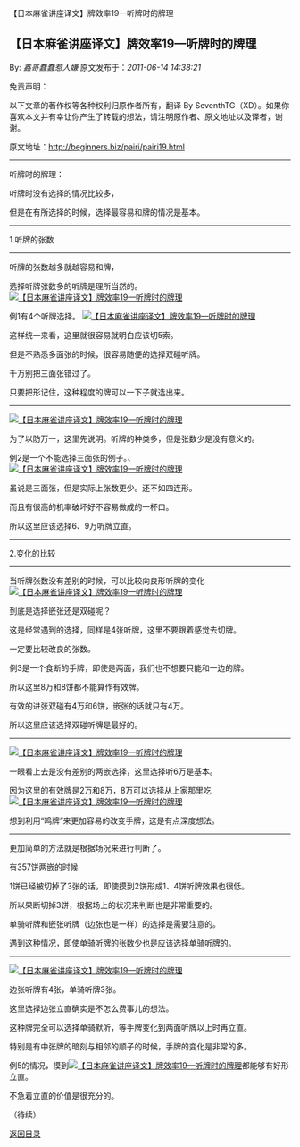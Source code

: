 【日本麻雀讲座译文】牌效率19—听牌时的牌理
## 【日本麻雀讲座译文】牌效率19—听牌时的牌理

By: *鑫哥蠢蠢惹人嫌* 原文发布于：*2011-06-14 14:38:21*

免责声明：

以下文章的著作权等各种权利归原作者所有，翻译 By
SeventhTG（XD）。如果你喜欢本文并有幸让你产生了转载的想法，请注明原作者、原文地址以及译者，谢谢。

原文地址：http://beginners.biz/pairi/pairi19.html

------------------------------------------------------------------------------------

听牌时的牌理：

听牌时没有选择的情况比较多，

但是在有所选择的时候，选择最容易和牌的情况是基本。

------------------------------------------------------------------------------------

1.听牌的张数

------------------------------------------------------------------------------------

听牌的张数越多就越容易和牌，

选择听牌张数多的听牌是理所当然的。
[![【日本麻雀讲座译文】牌效率19&mdash;听牌时的牌理](http://s1.sinaimg.cn/middle/7f78b76fxa5a698f74970&amp;690)](http://photo.blog.sina.com.cn/showpic.html#blogid=7f78b76f0100skhl&url=http://s1.sinaimg.cn/orignal/7f78b76fxa5a698f74970)

例1有4个听牌选择。
[![【日本麻雀讲座译文】牌效率19&mdash;听牌时的牌理](http://s8.sinaimg.cn/middle/7f78b76fx76f70f898ec7&amp;690)](http://photo.blog.sina.com.cn/showpic.html#blogid=7f78b76f0100skhl&url=http://s8.sinaimg.cn/orignal/7f78b76fx76f70f898ec7)

这样统一来看，这里就很容易就明白应该切5索。

但是不熟悉多面张的时候，很容易随便的选择双碰听牌。

千万别把三面张错过了。

只要把形记住，这种程度的牌可以一下子就选出来。

------------------------------------------------------------------------------------
[![【日本麻雀讲座译文】牌效率19&mdash;听牌时的牌理](http://s7.sinaimg.cn/middle/7f78b76fxa5a6a70e1166&amp;690)](http://photo.blog.sina.com.cn/showpic.html#blogid=7f78b76f0100skhl&url=http://s7.sinaimg.cn/orignal/7f78b76fxa5a6a70e1166)

为了以防万一，这里先说明。听牌的种类多，但是张数少是没有意义的。

例2是一个不能选择三面张的例子。、
[![【日本麻雀讲座译文】牌效率19&mdash;听牌时的牌理](http://s4.sinaimg.cn/middle/7f78b76fxa5a6acf843d3&amp;690)](http://photo.blog.sina.com.cn/showpic.html#blogid=7f78b76f0100skhl&url=http://s4.sinaimg.cn/orignal/7f78b76fxa5a6acf843d3)

虽说是三面张，但是实际上张数更少。还不如四连形。

而且有很高的机率破坏好不容易做成的一杯口。

所以这里应该选择6、9万听牌立直。

------------------------------------------------------------------------------------

2.变化的比较

------------------------------------------------------------------------------------

当听牌张数没有差别的时候，可以比较向良形听牌的变化
[![【日本麻雀讲座译文】牌效率19&mdash;听牌时的牌理](http://s5.sinaimg.cn/middle/7f78b76fxa5a6c55014d4&amp;690)](http://photo.blog.sina.com.cn/showpic.html#blogid=7f78b76f0100skhl&url=http://s5.sinaimg.cn/orignal/7f78b76fxa5a6c55014d4)

到底是选择嵌张还是双碰呢？

这是经常遇到的选择，同样是4张听牌，这里不要跟着感觉去切牌。

一定要比较改良的张数。

例3是一个食断的手牌，即使是两面，我们也不想要只能和一边的牌。

所以这里8万和8饼都不能算作有效牌。

有效的进张双碰有4万和6饼，嵌张的话就只有4万。

所以这里应该选择双碰听牌是最好的。

------------------------------------------------------------------------------------
[![【日本麻雀讲座译文】牌效率19&mdash;听牌时的牌理](http://s16.sinaimg.cn/middle/7f78b76fxa5a6d7b453cf&amp;690)](http://photo.blog.sina.com.cn/showpic.html#blogid=7f78b76f0100skhl&url=http://s16.sinaimg.cn/orignal/7f78b76fxa5a6d7b453cf)

一眼看上去是没有差别的两嵌选择，这里选择听6万是基本。

因为这里的有效牌是2万和8万，8万可以选择从上家那里吃
[![【日本麻雀讲座译文】牌效率19&mdash;听牌时的牌理](http://s3.sinaimg.cn/middle/7f78b76fxa5a6e1340ce2&amp;690)](http://photo.blog.sina.com.cn/showpic.html#blogid=7f78b76f0100skhl&url=http://s3.sinaimg.cn/orignal/7f78b76fxa5a6e1340ce2)

想到利用“鸣牌”来更加容易的改变手牌，这是有点深度想法。

------------------------------------------------------------------------------------

更加简单的方法就是根据场况来进行判断了。

有357饼两嵌的时候

1饼已经被切掉了3张的话，即使摸到2饼形成1、4饼听牌效果也很低。

所以果断切掉3饼，根据场上的状况来判断也是非常重要的。

单骑听牌和嵌张听牌（边张也是一样）的选择是需要注意的。

遇到这种情况，即使单骑听牌的张数少也是应该选择单骑听牌的。

------------------------------------------------------------------------------------
[![【日本麻雀讲座译文】牌效率19&mdash;听牌时的牌理](http://s9.sinaimg.cn/middle/7f78b76fxa5a6f54daff8&amp;690)](http://photo.blog.sina.com.cn/showpic.html#blogid=7f78b76f0100skhl&url=http://s9.sinaimg.cn/orignal/7f78b76fxa5a6f54daff8)

边张听牌有4张，单骑听牌3张。

这里选择边张立直确实是不怎么费事儿的想法。

这种牌完全可以选择单骑默听，等手牌变化到两面听牌以上时再立直。

特别是有中张牌的暗刻与相邻的顺子的时候，手牌的变化是非常的多。

例5的情况，摸到[![【日本麻雀讲座译文】牌效率19&mdash;听牌时的牌理](http://s4.sinaimg.cn/middle/7f78b76fxa5a7046e8743&amp;690)](http://photo.blog.sina.com.cn/showpic.html#blogid=7f78b76f0100skhl&url=http://s4.sinaimg.cn/orignal/7f78b76fxa5a7046e8743)都能够有好形立直。

不急着立直的价值是很充分的。

（待续）

[返回目录](index.html)
